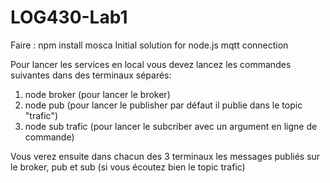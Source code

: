 # LOG430-Lab1
Faire : npm install mosca 
Initial solution for node.js mqtt connection

Pour lancer les services en local vous devez lancez les commandes suivantes dans des terminaux séparés:
1. node broker (pour lancer le broker)
2. node pub (pour lancer le publisher par défaut il publie dans le topic "trafic")
3. node sub trafic (pour lancer le subcriber avec un argument en ligne de commande)

Vous verez ensuite dans chacun des 3 terminaux les messages publiés sur le broker, pub et sub (si vous écoutez bien le topic trafic)
